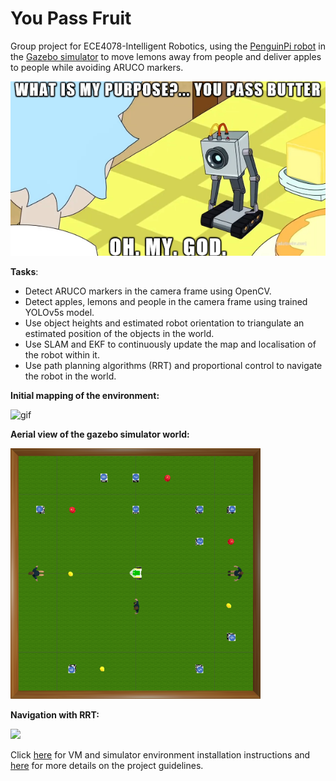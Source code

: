 # You Pass Fruit

Group project for ECE4078-Intelligent Robotics, using the [PenguinPi robot](https://cirrusrobotics.com.au/products/penguinpi/) in the [Gazebo simulator](http://gazebosim.org/) to move lemons away from people and deliver apples to people while avoiding ARUCO markers.



![butter](media/butter-meme.png)

**Tasks**:

- Detect ARUCO markers in the camera frame using OpenCV.
- Detect apples, lemons and people in the camera frame using trained YOLOv5s model.
- Use object heights and estimated robot orientation to triangulate an estimated position of the objects in the world.
- Use SLAM and EKF to continuously update the map and localisation of the robot within it.
- Use path planning algorithms (RRT) and proportional control to navigate the robot in the world.

**Initial mapping of the environment:**

![gif](media/robot_operation.gif)

**Aerial view of the gazebo simulator world:**

<img src="media/map_aerial.png" width="400">

**Navigation with RRT:**

<img src="media/rrt_gif.gif" width="800">

Click [here](https://github.com/tianleimin/ECE4078_Lab_2021/blob/main/Week01-02/InstallationGuide.md) for VM and simulator environment installation instructions and [here](https://github.com/tianleimin/ECE4078_Lab_2021/) for more details on the project guidelines.